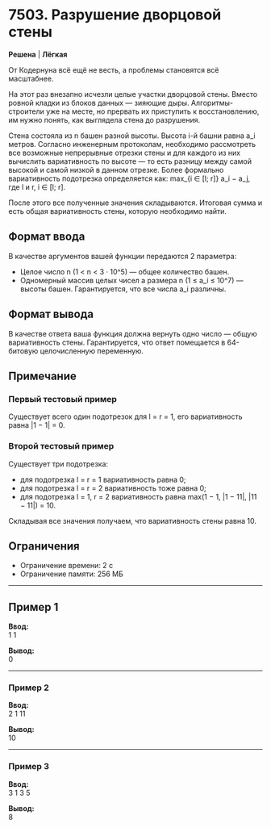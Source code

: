 # 7503. Разрушение дворцовой стены

**Решена** | **Лёгкая**

От Кодернуна всё ещё не весть, а проблемы становятся всё масштабнее.

На этот раз внезапно исчезли целые участки дворцовой стены. Вместо ровной кладки из блоков данных — зияющие дыры. Алгоритмы-строители уже на месте, но прервать их приступить к восстановлению, им нужно понять, как выглядела стена до разрушения.

Стена состояла из n башен разной высоты. Высота i-й башни равна a_i метров. Согласно инженерным протоколам, необходимо рассмотреть все возможные непрерывные отрезки стены и для каждого из них вычислить вариативность по высоте — то есть разницу между самой высокой и самой низкой в данном отрезке. Более формально вариативность подотрезка определяется как: max_{i ∈ [l; r]} a_i − a_j, где l и r, i ∈ [l; r].

После этого все полученные значения складываются. Итоговая сумма и есть общая вариативность стены, которую необходимо найти.

## Формат ввода

В качестве аргументов вашей функции передаются 2 параметра:
- Целое число n (1 < n < 3 · 10^5) — общее количество башен.
- Одномерный массив целых чисел a размера n (1 ≤ a_i ≤ 10^7) — высоты башен. Гарантируется, что все числа a_i различны.

## Формат вывода

В качестве ответа ваша функция должна вернуть одно число — общую вариативность стены. Гарантируется, что ответ помещается в 64-битовую целочисленную переменную.

## Примечание

### Первый тестовый пример
Существует всего один подотрезок для l = r = 1, его вариативность равна |1 − 1| = 0.

### Второй тестовый пример
Существует три подотрезка:
- для подотрезка l = r = 1 вариативность равна 0;
- для подотрезка l = r = 2 вариативность тоже равна 0;
- для подотрезка l = 1, r = 2 вариативность равна max(1 − 1, |1 − 11|, |11 − 11|) = 10.

Складывая все значения получаем, что вариативность стены равна 10.

## Ограничения

- Ограничение времени: 2 с
- Ограничение памяти: 256 МБ


---

## Пример 1
**Ввод:**  
1
1

**Вывод:**  
0

---

### Пример 2
**Ввод:**  
2
1 11


**Вывод:**  
10

---

### Пример 3
**Ввод:**  
3
1 3 5

**Вывод:**  
8
